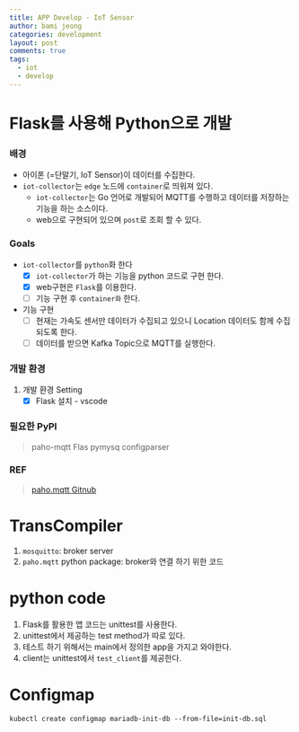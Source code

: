 ```yaml
---
title: APP Develop - IoT Sensor
author: bami jeong
categories: development
layout: post
comments: true
tags:
  - iot
  - develop
---
```


# Flask를 사용해 Python으로 개발

### 배경
- 아이폰 (=단말기, IoT Sensor)이 데이터를 수집한다.
- `iot-collector`는 `edge` 노드에 `container`로 띄워져 있다. 
    - `iot-collector`는 Go 언어로 개발되어 MQTT를 수행하고 데이터를 저장하는 기능을 하는 소스이다.
    - web으로 구현되어 있으며 `post`로 조회 할 수 있다. 

### Goals
- `iot-collector`를 `python`화 한다
    - [x] `iot-collector`가 하는 기능을 python 코드로 구현 한다.
    - [x] web구현은 `Flask`를 이용한다.
    - [ ] 기능 구현 후 `container화` 한다.
- 기능 구현 
    - [ ] 현재는 가속도 센서만 데이터가 수집되고 있으니 Location 데이터도 함께 수집 되도록 한다.
    - [ ] 데이터를 받으면 Kafka Topic으로 MQTT를 실행한다.

### 개발 환경 
1. 개발 환경 Setting 
    - [x] Flask 설치 - vscode

### 필요한 PyPI

> paho-mqtt
> Flas
> pymysq
> configparser

### REF
> [paho.mqtt Gitnub](https://github.com/eclipse/paho.mqtt.python)

# TransCompiler

1. `mosquitto`:  broker server
2. `paho.mqtt` python package: broker와 연결 하기 위한 코드


# python code

1. Flask를 활용한 앱 코드는 unittest를 사용한다.
2. unittest에서 제공하는 test method가 따로 있다.
3. 테스트 하기 위해서는 main에서 정의한 app을 가지고 와야한다.
4. client는 unittest에서 `test_client`를 제공한다.

# Configmap

```
kubectl create configmap mariadb-init-db --from-file=init-db.sql
```

